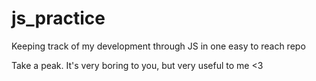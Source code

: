 # js_practice
Keeping track of my development through JS in one easy to reach repo

Take a peak. It's very boring to you, but very useful to me <3
